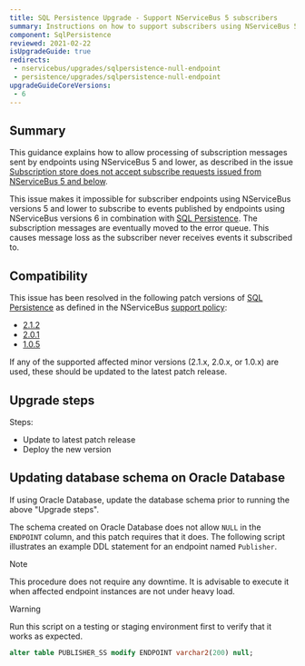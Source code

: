 ```yaml
---
title: SQL Persistence Upgrade - Support NServiceBus 5 subscribers
summary: Instructions on how to support subscribers using NServiceBus 5 and lower
component: SqlPersistence
reviewed: 2021-02-22
isUpgradeGuide: true
redirects:
 - nservicebus/upgrades/sqlpersistence-null-endpoint
 - persistence/upgrades/sqlpersistence-null-endpoint
upgradeGuideCoreVersions:
 - 6
---
```



## Summary

This guidance explains how to allow processing of subscription messages sent by endpoints using NServiceBus 5 and lower, as described in the issue [Subscription store does not accept subscribe requests issued from NServiceBus 5 and below](https://github.com/Particular/NServiceBus.Persistence.Sql/issues/112).

This issue makes it impossible for subscriber endpoints using NServiceBus versions 5 and lower to subscribe to events published by endpoints using NServiceBus versions 6 in combination with [SQL Persistence](/persistence/sql/). The subscription messages are eventually moved to the error queue. This causes message loss as the subscriber never receives events it subscribed to.


## Compatibility

This issue has been resolved in the following patch versions of [SQL Persistence](/persistence/sql/) as defined in the NServiceBus [support policy](/nservicebus/upgrades/support-policy.md):

 * [2.1.2](https://github.com/Particular/NServiceBus.Persistence.Sql/releases/tag/2.1.2)
 * [2.0.1](https://github.com/Particular/NServiceBus.Persistence.Sql/releases/tag/2.0.1)
 * [1.0.5](https://github.com/Particular/NServiceBus.Persistence.Sql/releases/tag/1.0.5)

If any of the supported affected minor versions (2.1.x, 2.0.x, or 1.0.x) are used, these should be updated to the latest patch release.


## Upgrade steps

Steps:

 * Update to latest patch release
 * Deploy the new version


## Updating database schema on Oracle Database

If using Oracle Database, update the database schema prior to running the above "Upgrade steps".

The schema created on Oracle Database does not allow `NULL` in the `ENDPOINT` column, and this patch requires that it does. The following script illustrates an example DDL statement for an endpoint named `Publisher`.

> [!NOTE]
> This procedure does not require any downtime. It is advisable to execute it when affected endpoint instances are not under heavy load.

> [!WARNING]
> Run this script on a testing or staging environment first to verify that it works as expected.

```sql
alter table PUBLISHER_SS modify ENDPOINT varchar2(200) null;
```
